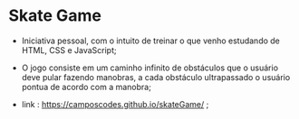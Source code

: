 # Skate Game 

- Iniciativa pessoal, com o intuito de treinar o que venho estudando de HTML, CSS e JavaScript;

- O jogo consiste em um caminho infinito de obstáculos que o usuário deve pular fazendo manobras, a cada obstáculo ultrapassado o usuário pontua de acordo com  a manobra;

- link : https://camposcodes.github.io/skateGame/ ;


